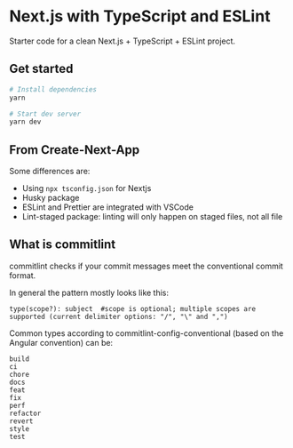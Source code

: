 # Next.js with TypeScript and ESLint

Starter code for a clean Next.js + TypeScript + ESLint project.

## Get started

```sh
# Install dependencies
yarn

# Start dev server
yarn dev
```

## From Create-Next-App

Some differences are:

- Using `npx tsconfig.json` for Nextjs
- Husky package
- ESLint and Prettier are integrated with VSCode
- Lint-staged package: linting will only happen on staged files, not all file

## What is commitlint

commitlint checks if your commit messages meet the conventional commit format.

In general the pattern mostly looks like this:

```
type(scope?): subject  #scope is optional; multiple scopes are supported (current delimiter options: "/", "\" and ",")
```

Common types according to commitlint-config-conventional (based on the Angular convention) can be:

```
build
ci
chore
docs
feat
fix
perf
refactor
revert
style
test
```
